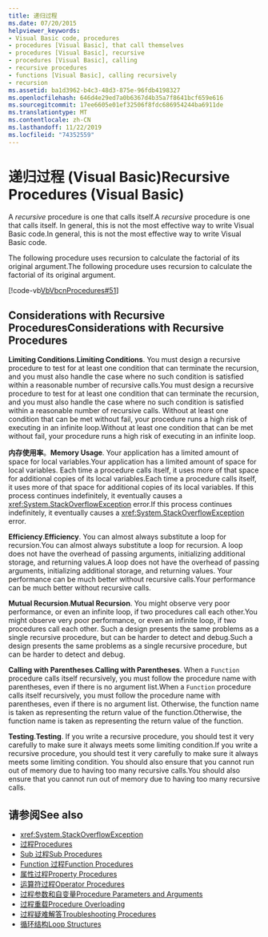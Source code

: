 ```yaml
---
title: 递归过程
ms.date: 07/20/2015
helpviewer_keywords:
- Visual Basic code, procedures
- procedures [Visual Basic], that call themselves
- procedures [Visual Basic], recursive
- procedures [Visual Basic], calling
- recursive procedures
- functions [Visual Basic], calling recursively
- recursion
ms.assetid: ba1d3962-b4c3-48d3-875e-96fdb4198327
ms.openlocfilehash: 646d4e29ed7a0b6367d4b35a7f8641bcf659e616
ms.sourcegitcommit: 17ee6605e01ef32506f8fdc686954244ba6911de
ms.translationtype: MT
ms.contentlocale: zh-CN
ms.lasthandoff: 11/22/2019
ms.locfileid: "74352559"
---
```

# <a name="recursive-procedures-visual-basic"></a><span data-ttu-id="67ca3-102">递归过程 (Visual Basic)</span><span class="sxs-lookup"><span data-stu-id="67ca3-102">Recursive Procedures (Visual Basic)</span></span>

<span data-ttu-id="67ca3-103">A *recursive* procedure is one that calls itself.</span><span class="sxs-lookup"><span data-stu-id="67ca3-103">A *recursive* procedure is one that calls itself.</span></span> <span data-ttu-id="67ca3-104">In general, this is not the most effective way to write Visual Basic code.</span><span class="sxs-lookup"><span data-stu-id="67ca3-104">In general, this is not the most effective way to write Visual Basic code.</span></span>  
  
 <span data-ttu-id="67ca3-105">The following procedure uses recursion to calculate the factorial of its original argument.</span><span class="sxs-lookup"><span data-stu-id="67ca3-105">The following procedure uses recursion to calculate the factorial of its original argument.</span></span>  
  
 [!code-vb[VbVbcnProcedures#51](~/samples/snippets/visualbasic/VS_Snippets_VBCSharp/VbVbcnProcedures/VB/Class1.vb#51)]  
  
## <a name="considerations-with-recursive-procedures"></a><span data-ttu-id="67ca3-106">Considerations with Recursive Procedures</span><span class="sxs-lookup"><span data-stu-id="67ca3-106">Considerations with Recursive Procedures</span></span>

 <span data-ttu-id="67ca3-107">**Limiting Conditions**.</span><span class="sxs-lookup"><span data-stu-id="67ca3-107">**Limiting Conditions**.</span></span> <span data-ttu-id="67ca3-108">You must design a recursive procedure to test for at least one condition that can terminate the recursion, and you must also handle the case where no such condition is satisfied within a reasonable number of recursive calls.</span><span class="sxs-lookup"><span data-stu-id="67ca3-108">You must design a recursive procedure to test for at least one condition that can terminate the recursion, and you must also handle the case where no such condition is satisfied within a reasonable number of recursive calls.</span></span> <span data-ttu-id="67ca3-109">Without at least one condition that can be met without fail, your procedure runs a high risk of executing in an infinite loop.</span><span class="sxs-lookup"><span data-stu-id="67ca3-109">Without at least one condition that can be met without fail, your procedure runs a high risk of executing in an infinite loop.</span></span>

 <span data-ttu-id="67ca3-110">**内存使用率**。</span><span class="sxs-lookup"><span data-stu-id="67ca3-110">**Memory Usage**.</span></span> <span data-ttu-id="67ca3-111">Your application has a limited amount of space for local variables.</span><span class="sxs-lookup"><span data-stu-id="67ca3-111">Your application has a limited amount of space for local variables.</span></span> <span data-ttu-id="67ca3-112">Each time a procedure calls itself, it uses more of that space for additional copies of its local variables.</span><span class="sxs-lookup"><span data-stu-id="67ca3-112">Each time a procedure calls itself, it uses more of that space for additional copies of its local variables.</span></span> <span data-ttu-id="67ca3-113">If this process continues indefinitely, it eventually causes a <xref:System.StackOverflowException> error.</span><span class="sxs-lookup"><span data-stu-id="67ca3-113">If this process continues indefinitely, it eventually causes a <xref:System.StackOverflowException> error.</span></span>

 <span data-ttu-id="67ca3-114">**Efficiency**.</span><span class="sxs-lookup"><span data-stu-id="67ca3-114">**Efficiency**.</span></span> <span data-ttu-id="67ca3-115">You can almost always substitute a loop for recursion.</span><span class="sxs-lookup"><span data-stu-id="67ca3-115">You can almost always substitute a loop for recursion.</span></span> <span data-ttu-id="67ca3-116">A loop does not have the overhead of passing arguments, initializing additional storage, and returning values.</span><span class="sxs-lookup"><span data-stu-id="67ca3-116">A loop does not have the overhead of passing arguments, initializing additional storage, and returning values.</span></span> <span data-ttu-id="67ca3-117">Your performance can be much better without recursive calls.</span><span class="sxs-lookup"><span data-stu-id="67ca3-117">Your performance can be much better without recursive calls.</span></span>

 <span data-ttu-id="67ca3-118">**Mutual Recursion**.</span><span class="sxs-lookup"><span data-stu-id="67ca3-118">**Mutual Recursion**.</span></span> <span data-ttu-id="67ca3-119">You might observe very poor performance, or even an infinite loop, if two procedures call each other.</span><span class="sxs-lookup"><span data-stu-id="67ca3-119">You might observe very poor performance, or even an infinite loop, if two procedures call each other.</span></span> <span data-ttu-id="67ca3-120">Such a design presents the same problems as a single recursive procedure, but can be harder to detect and debug.</span><span class="sxs-lookup"><span data-stu-id="67ca3-120">Such a design presents the same problems as a single recursive procedure, but can be harder to detect and debug.</span></span>

 <span data-ttu-id="67ca3-121">**Calling with Parentheses**.</span><span class="sxs-lookup"><span data-stu-id="67ca3-121">**Calling with Parentheses**.</span></span> <span data-ttu-id="67ca3-122">When a `Function` procedure calls itself recursively, you must follow the procedure name with parentheses, even if there is no argument list.</span><span class="sxs-lookup"><span data-stu-id="67ca3-122">When a `Function` procedure calls itself recursively, you must follow the procedure name with parentheses, even if there is no argument list.</span></span> <span data-ttu-id="67ca3-123">Otherwise, the function name is taken as representing the return value of the function.</span><span class="sxs-lookup"><span data-stu-id="67ca3-123">Otherwise, the function name is taken as representing the return value of the function.</span></span>

 <span data-ttu-id="67ca3-124">**Testing**.</span><span class="sxs-lookup"><span data-stu-id="67ca3-124">**Testing**.</span></span> <span data-ttu-id="67ca3-125">If you write a recursive procedure, you should test it very carefully to make sure it always meets some limiting condition.</span><span class="sxs-lookup"><span data-stu-id="67ca3-125">If you write a recursive procedure, you should test it very carefully to make sure it always meets some limiting condition.</span></span> <span data-ttu-id="67ca3-126">You should also ensure that you cannot run out of memory due to having too many recursive calls.</span><span class="sxs-lookup"><span data-stu-id="67ca3-126">You should also ensure that you cannot run out of memory due to having too many recursive calls.</span></span>

## <a name="see-also"></a><span data-ttu-id="67ca3-127">请参阅</span><span class="sxs-lookup"><span data-stu-id="67ca3-127">See also</span></span>

- <xref:System.StackOverflowException>
- [<span data-ttu-id="67ca3-128">过程</span><span class="sxs-lookup"><span data-stu-id="67ca3-128">Procedures</span></span>](index.md)
- [<span data-ttu-id="67ca3-129">Sub 过程</span><span class="sxs-lookup"><span data-stu-id="67ca3-129">Sub Procedures</span></span>](sub-procedures.md)
- [<span data-ttu-id="67ca3-130">Function 过程</span><span class="sxs-lookup"><span data-stu-id="67ca3-130">Function Procedures</span></span>](function-procedures.md)
- [<span data-ttu-id="67ca3-131">属性过程</span><span class="sxs-lookup"><span data-stu-id="67ca3-131">Property Procedures</span></span>](property-procedures.md)
- [<span data-ttu-id="67ca3-132">运算符过程</span><span class="sxs-lookup"><span data-stu-id="67ca3-132">Operator Procedures</span></span>](operator-procedures.md)
- [<span data-ttu-id="67ca3-133">过程参数和自变量</span><span class="sxs-lookup"><span data-stu-id="67ca3-133">Procedure Parameters and Arguments</span></span>](procedure-parameters-and-arguments.md)
- [<span data-ttu-id="67ca3-134">过程重载</span><span class="sxs-lookup"><span data-stu-id="67ca3-134">Procedure Overloading</span></span>](procedure-overloading.md)
- [<span data-ttu-id="67ca3-135">过程疑难解答</span><span class="sxs-lookup"><span data-stu-id="67ca3-135">Troubleshooting Procedures</span></span>](troubleshooting-procedures.md)
- [<span data-ttu-id="67ca3-136">循环结构</span><span class="sxs-lookup"><span data-stu-id="67ca3-136">Loop Structures</span></span>](../control-flow/loop-structures.md)
